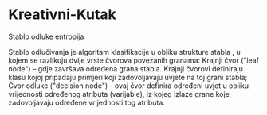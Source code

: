 # Kreativni-Kutak
Stablo odluke entropija

Stablo odlučivanja je algoritam klasifikacije u obliku strukture stabla , u kojem se razlikuju dvije vrste čvorova povezanih granama:
Krajnji čvor ("leaf node") – gdje završava određena grana stabla. Krajnji čvorovi definiraju klasu kojoj pripadaju primjeri koji zadovoljavaju uvjete na toj grani stabla;
Čvor odluke ("decision node") - ovaj čvor definira određeni uvjet u obliku vrijednosti određenog atributa (varijable), iz kojeg izlaze grane koje zadovoljavaju određene vrijednosti tog atributa.
